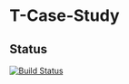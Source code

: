 # T-Case-Study
## Status

[![Build Status](https://travis-ci.com/metinirden/T-Case-Study.svg?branch=master)](https://travis-ci.com/metinirden/T-Case-Study)